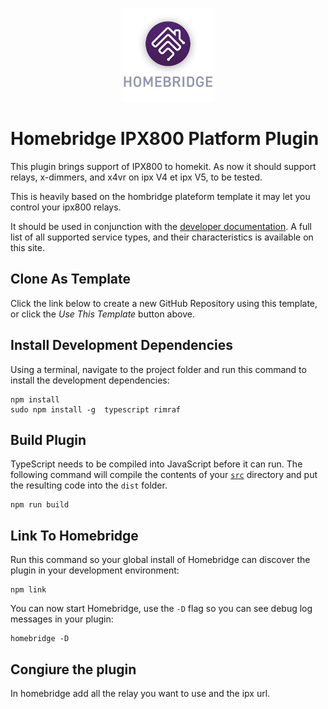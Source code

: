 
<p align="center">

<img src="https://github.com/homebridge/branding/raw/master/logos/homebridge-wordmark-logo-vertical.png" width="150">

</p>


# Homebridge IPX800 Platform Plugin

This plugin brings support of IPX800 to homekit.
As now it should support relays, x-dimmers, and x4vr on ipx V4 et ipx V5, to be tested.

This is heavily based on the hombridge plateform template it may let you control your ipx800 relays.



It should be used in conjunction with the [developer documentation](https://developers.homebridge.io/). A full list of all supported service types, and their characteristics is available on this site.

## Clone As Template

Click the link below to create a new GitHub Repository using this template, or click the *Use This Template* button above.

## Install Development Dependencies

Using a terminal, navigate to the project folder and run this command to install the development dependencies:

```
npm install
sudo npm install -g  typescript rimraf
```

## Build Plugin

TypeScript needs to be compiled into JavaScript before it can run. The following command will compile the contents of your [`src`](./src) directory and put the resulting code into the `dist` folder.

```
npm run build
```

## Link To Homebridge

Run this command so your global install of Homebridge can discover the plugin in your development environment:

```
npm link
```

You can now start Homebridge, use the `-D` flag so you can see debug log messages in your plugin:

```
homebridge -D
```

## Congiure the plugin

In homebridge add all the relay you want to use and the ipx url.
